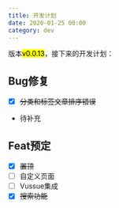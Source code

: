 ```yaml
---
title: 开发计划
date: 2020-01-25 00:00
category: dev
---
```


版本<mark>v0.0.13</mark>，接下来的开发计划：
<!-- more -->
## Bug修复
- [x] ~~分类和标签文章排序错误~~
- 待补充

## Feat预定
- [x] ~~置顶~~
- [ ] 自定义页面
- [ ] Vussue集成
- [x] ~~搜索功能~~